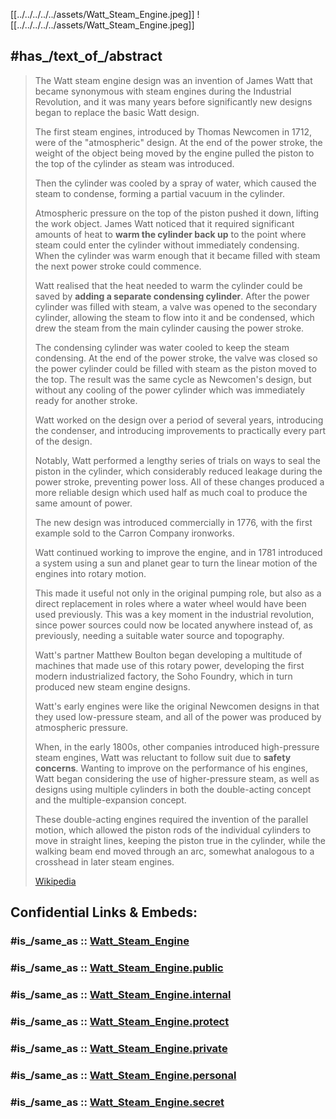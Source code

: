 

[[../../../../../assets/Watt_Steam_Engine.jpeg]]
![[../../../../../assets/Watt_Steam_Engine.jpeg]]



## #has_/text_of_/abstract 

> The Watt steam engine design was an invention of James Watt 
> that became synonymous with steam engines during the Industrial Revolution, 
> and it was many years before significantly new designs began to replace the basic Watt design.
>
> The first steam engines, introduced by Thomas Newcomen in 1712, were of the "atmospheric" design. 
> At the end of the power stroke, the weight of the object being moved by the engine 
> pulled the piston to the top of the cylinder as steam was introduced. 
> 
> Then the cylinder was cooled by a spray of water, which caused the steam to condense, 
> forming a partial vacuum in the cylinder. 
> 
> Atmospheric pressure on the top of the piston pushed it down, lifting the work object. 
> James Watt noticed that it required significant amounts of heat to __warm the cylinder back up__ 
> to the point where steam could enter the cylinder without immediately condensing. 
> When the cylinder was warm enough that it became filled with steam 
> the next power stroke could commence.
>
> Watt realised that the heat needed to warm the cylinder could be saved 
> by __adding a separate condensing cylinder__. 
> After the power cylinder was filled with steam, a valve was opened to the secondary cylinder, 
> allowing the steam to flow into it and be condensed, 
> which drew the steam from the main cylinder causing the power stroke. 
> 
> The condensing cylinder was water cooled to keep the steam condensing. 
> At the end of the power stroke, the valve was closed 
> so the power cylinder could be filled with steam as the piston moved to the top. 
> The result was the same cycle as Newcomen's design, 
> but without any cooling of the power cylinder which was immediately ready for another stroke.
>
> Watt worked on the design over a period of several years, introducing the condenser, 
> and introducing improvements to practically every part of the design. 
> 
> Notably, Watt performed a lengthy series of trials on ways to seal the piston in the cylinder, 
> which considerably reduced leakage during the power stroke, preventing power loss. 
> All of these changes produced a more reliable design 
> which used half as much coal to produce the same amount of power.
>
> The new design was introduced commercially in 1776, 
> with the first example sold to the Carron Company ironworks. 
> 
> Watt continued working to improve the engine, 
> and in 1781 introduced a system using a sun and planet gear 
> to turn the linear motion of the engines into rotary motion. 
> 
> This made it useful not only in the original pumping role, 
> but also as a direct replacement in roles where a water wheel would have been used previously. 
> This was a key moment in the industrial revolution, since power sources could now be located anywhere 
> instead of, as previously, needing a suitable water source and topography. 
> 
> Watt's partner Matthew Boulton began developing a multitude of machines 
> that made use of this rotary power, developing the first modern industrialized factory, the Soho Foundry, 
> which in turn produced new steam engine designs. 
> 
> Watt's early engines were like the original Newcomen designs in that they used low-pressure steam, 
> and all of the power was produced by atmospheric pressure. 
> 
> When, in the early 1800s, other companies introduced high-pressure steam engines, 
> Watt was reluctant to follow suit due to __safety concerns__. 
> Wanting to improve on the performance of his engines, 
> Watt began considering the use of higher-pressure steam, 
> as well as designs using multiple cylinders in both the double-acting concept 
> and the multiple-expansion concept. 
> 
> These double-acting engines required the invention of the parallel motion, 
> which allowed the piston rods of the individual cylinders to move in straight lines, 
> keeping the piston true in the cylinder, while the walking beam end moved through an arc, 
> somewhat analogous to a crosshead in later steam engines.
>
> [Wikipedia](https://en.wikipedia.org/wiki/Watt%20steam%20engine)


## Confidential Links & Embeds: 

### #is_/same_as :: [Watt_Steam_Engine](/_Standards/Technology/Mechanical_Engineering/Engine/Steam_Engine/Watt_Steam_Engine.md) 

### #is_/same_as :: [Watt_Steam_Engine.public](/_public/Technology/Mechanical_Engineering/Engine/Steam_Engine/Watt_Steam_Engine.public.md) 

### #is_/same_as :: [Watt_Steam_Engine.internal](/_internal/Technology/Mechanical_Engineering/Engine/Steam_Engine/Watt_Steam_Engine.internal.md) 

### #is_/same_as :: [Watt_Steam_Engine.protect](/_protect/Technology/Mechanical_Engineering/Engine/Steam_Engine/Watt_Steam_Engine.protect.md) 

### #is_/same_as :: [Watt_Steam_Engine.private](/_private/Technology/Mechanical_Engineering/Engine/Steam_Engine/Watt_Steam_Engine.private.md) 

### #is_/same_as :: [Watt_Steam_Engine.personal](/_personal/Technology/Mechanical_Engineering/Engine/Steam_Engine/Watt_Steam_Engine.personal.md) 

### #is_/same_as :: [Watt_Steam_Engine.secret](/_secret/Technology/Mechanical_Engineering/Engine/Steam_Engine/Watt_Steam_Engine.secret.md)

